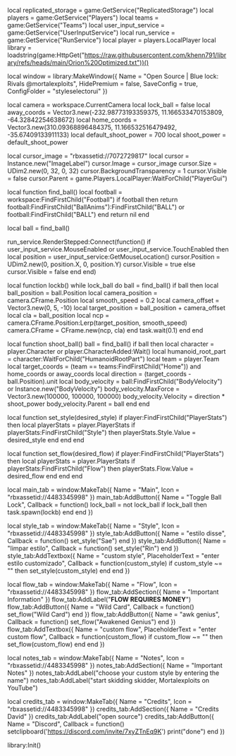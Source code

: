 local replicated_storage = game:GetService("ReplicatedStorage")
local players = game:GetService("Players")
local teams = game:GetService("Teams")
local user_input_service = game:GetService("UserInputService")
local run_service = game:GetService("RunService")
local player = players.LocalPlayer
local library = loadstring(game:HttpGet("https://raw.githubusercontent.com/khenn791/library/refs/heads/main/Orion%20Optimized.txt"))()

local window = library:MakeWindow({
    Name = "Open Source | Blue lock: Rivals @mortalexploits",
    HidePremium = false,
    SaveConfig = true,
    ConfigFolder = "styleselectorui"
})

local camera = workspace.CurrentCamera
local lock_ball = false
local away_coords = Vector3.new(-232.98773193359375, 11.166533470153809, -64.32842254638672)
local home_coords = Vector3.new(310.09368896484375, 11.166532516479492, -35.67409133911133)
local default_shoot_power = 700
local shoot_power = default_shoot_power

local cursor_image = "rbxassetid://7072729817"
local cursor = Instance.new("ImageLabel")
cursor.Image = cursor_image
cursor.Size = UDim2.new(0, 32, 0, 32)
cursor.BackgroundTransparency = 1
cursor.Visible = false
cursor.Parent = game.Players.LocalPlayer:WaitForChild("PlayerGui")

local function find_ball()
    local football = workspace:FindFirstChild("Football")
    if football then
        return football:FindFirstChild("BallAnims"):FindFirstChild("BALL") or football:FindFirstChild("BALL")
    end
    return nil
end

local ball = find_ball()

run_service.RenderStepped:Connect(function()
    if user_input_service.MouseEnabled or user_input_service.TouchEnabled then
        local position = user_input_service:GetMouseLocation()
        cursor.Position = UDim2.new(0, position.X, 0, position.Y)
        cursor.Visible = true
    else
        cursor.Visible = false
    end
end)

local function lockb()
    while lock_ball do
        ball = find_ball()
        if ball then
            local ball_position = ball.Position
            local camera_position = camera.CFrame.Position
            local smooth_speed = 0.2
            local camera_offset = Vector3.new(0, 5, -10)
            local target_position = ball_position + camera_offset
            local cla = ball_position
            local ncp = camera.CFrame.Position:Lerp(target_position, smooth_speed)
            camera.CFrame = CFrame.new(ncp, cla)
        end
        task.wait(0.1)
    end
end

local function shoot_ball()
    ball = find_ball()
    if ball then
        local character = player.Character or player.CharacterAdded:Wait()
        local humanoid_root_part = character:WaitForChild("HumanoidRootPart")
        local team = player.Team
        local target_coords = (team == teams:FindFirstChild("Home")) and home_coords or away_coords
        local direction = (target_coords - ball.Position).unit
        local body_velocity = ball:FindFirstChild("BodyVelocity") or Instance.new("BodyVelocity")
        body_velocity.MaxForce = Vector3.new(100000, 100000, 100000)
        body_velocity.Velocity = direction * shoot_power
        body_velocity.Parent = ball
    end
end

local function set_style(desired_style)
    if player:FindFirstChild("PlayerStats") then
        local playerStats = player.PlayerStats
        if playerStats:FindFirstChild("Style") then
            playerStats.Style.Value = desired_style
        end
    end
end

local function set_flow(desired_flow)
    if player:FindFirstChild("PlayerStats") then
        local playerStats = player.PlayerStats
        if playerStats:FindFirstChild("Flow") then
            playerStats.Flow.Value = desired_flow
        end
    end
end

local main_tab = window:MakeTab({ Name = "Main", Icon = "rbxassetid://4483345998" })
main_tab:AddButton({
    Name = "Toggle Ball Lock",
    Callback = function()
        lock_ball = not lock_ball
        if lock_ball then
            task.spawn(lockb)
        end
    end
})

local style_tab = window:MakeTab({ Name = "Style", Icon = "rbxassetid://4483345998" })
style_tab:AddButton({
    Name = "estilo disse",
    Callback = function()
        set_style("Sae")
    end
})
style_tab:AddButton({
    Name = "limpar estilo",
    Callback = function()
        set_style("Rin")
    end
})
style_tab:AddTextbox({
    Name = "custom style",
    PlaceholderText = "enter estilo customizado",
    Callback = function(custom_style)
        if custom_style ~= "" then
            set_style(custom_style)
        end
    end
})

local flow_tab = window:MakeTab({ Name = "Flow", Icon = "rbxassetid://4483345998" })
flow_tab:AddSection({ Name = "Important Information" })
flow_tab:AddLabel("**FLOW REQUIRES MONEY**")
flow_tab:AddButton({
    Name = "Wild Card",
    Callback = function()
        set_flow("Wild Card")
    end
})
flow_tab:AddButton({
    Name = "awk genius",
    Callback = function()
        set_flow("Awakened Genius")
    end
})
flow_tab:AddTextbox({
    Name = "custom flow",
    PlaceholderText = "enter custom flow",
    Callback = function(custom_flow)
        if custom_flow ~= "" then
            set_flow(custom_flow)
        end
    end
})

local notes_tab = window:MakeTab({ Name = "Notes", Icon = "rbxassetid://4483345998" })
notes_tab:AddSection({ Name = "Important Notes" })
notes_tab:AddLabel("choose your custom style by entering the name")
notes_tab:AddLabel("start skidding skidder, Mortalexploits on YouTube")

local credits_tab = window:MakeTab({ Name = "Credits", Icon = "rbxassetid://4483345998" })
credits_tab:AddSection({ Name = "Credits David" })
credits_tab:AddLabel("open source")
credits_tab:AddButton({
    Name = "Discord",
    Callback = function()
        setclipboard('https://discord.com/invite/7xyZTnEq9K')
     print("done")
    end
})

library:Init()

